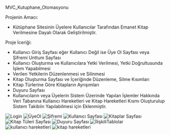 MVC_Kutuphane_Otomasyonu

Projenin Amacı: 
- Kütüphane Sitesinin Üyelere Kullanıcılar Tarafından Emanet Kitap Verilmesine Dayalı Olarak Geliştirilmiştir.
  
Proje İceriği:
- Kullanıcı Giriş Sayfası eğer Kullanıcı Değil ise Üye Ol Sayfası veya Şifremi Unttum Sayfası
- Kullanıcı Oluşturma ve Kullanıcılara Yetki Verilmesi, Yetki Doğrultusunda İşlem Yapabilmesi
- Verilen Yetkilerin Düzenlenmesi ve Silinmesi
- Kitap Oluşturma Sayfası ve İçeriğinde Düzenleme, Silme Kısımları
- Kitap Türlerine Göre Kitapların Ayrışımları
- Duyuru Sayfası
- Kullanıcıların veya Üyelerin Sistem Üzerinde Yapılan İşlemler Hakkında Veri Tabanına Kullanıcı Hareketleri ve Kitap Hareketleri Kısmı Oluşturulup Sistem Takibiin Yapılabilmesi için Eklenmiştir.



![Login](https://github.com/user-attachments/assets/280cc20f-2436-46d4-83e1-aa9cf671a214)
![ÜyeOl](https://github.com/user-attachments/assets/7cf13de6-d980-4d3d-980d-80c70ba9b222)
![Şifremi](https://github.com/user-attachments/assets/96d0e81c-cde4-4bba-a7f4-e1b06ba3671f)
![Kullanıcı Sayfası](https://github.com/user-attachments/assets/46cb3349-4a02-43a5-aae1-f6af85c269bc)
![Kitaplar Sayfası](https://github.com/user-attachments/assets/42ad8a21-e96a-4f94-a3a0-e2a66ef1b50c)
![Kitap Tüleri Sayfası](https://github.com/user-attachments/assets/891cc454-401e-4847-bb17-5a2c37ea7efd)
![Duyuru Sayfası](https://github.com/user-attachments/assets/9042bf5c-3f07-48a3-ae6a-27a6e5f7b18c)
![İlişkiliTablolar](https://github.com/user-attachments/assets/1a352ce1-040f-4cdc-9f56-7e6ea233870f)
![kullanıcı hareketleri](https://github.com/user-attachments/assets/fb463791-67b1-430c-b530-3e0235b80a9d)
![kitap hareketleri](https://github.com/user-attachments/assets/948224b7-2fc1-4f45-9348-a5025e2d9056)
